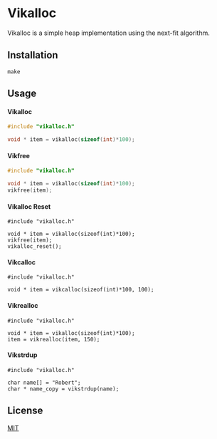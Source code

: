 <!---
Used https://www.makeareadme.com/ as a reference for making this readme
-->
# Vikalloc
Vikalloc is a simple heap implementation using the next-fit algorithm.

## Installation
`make`

## Usage
#### Vikalloc
```c
#include "vikalloc.h"

void * item = vikalloc(sizeof(int)*100);
```

#### Vikfree
```c
#include "vikalloc.h"

void * item = vikalloc(sizeof(int)*100);
vikfree(item);
```

#### Vikalloc Reset
```
#include "vikalloc.h"

void * item = vikalloc(sizeof(int)*100);
vikfree(item);
vikalloc_reset();
```

#### Vikcalloc
```
#include "vikalloc.h"

void * item = vikcalloc(sizeof(int)*100, 100);
```

#### Vikrealloc
```
#include "vikalloc.h"

void * item = vikalloc(sizeof(int)*100);
item = vikrealloc(item, 150);
```

#### Vikstrdup
```
#include "vikalloc.h"

char name[] = "Robert";
char * name_copy = vikstrdup(name);
```

## License
[MIT](https://choosealicense.com/licenses/mit/)

